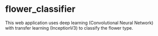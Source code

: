 # flower_classifier
This web application uses deep learning (Convolutional Neural Network) with transfer learning (InceptionV3) to classify the flower type.
